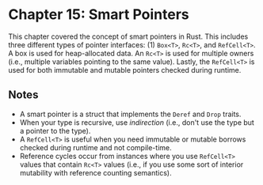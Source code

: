 # Chapter 15: Smart Pointers

This chapter covered the concept of smart pointers in Rust. This includes three different types of pointer interfaces: (1) `Box<T>`, `Rc<T>`, and `RefCell<T>`. A box is used for heap-allocated data. An `Rc<T>` is used for multiple owners (i.e., multiple variables pointing to the same value). Lastly, the `RefCell<T>` is used for both immutable and mutable pointers checked during runtime.

## Notes

- A smart pointer is a struct that implements the `Deref` and `Drop` traits.
- When your type is recursive, use *indirection* (i.e., don't use the type but a pointer to the type).
- A `RefCell<T>` is useful when you need immutable or mutable borrows checked during runtime and not compile-time.
- Reference cycles occur from instances where you use `RefCell<T>` values that contain `Rc<T>` values (i.e., if you use some sort of interior mutability with reference counting semantics).
